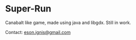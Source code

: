 Super-Run
=========

Canabalt like game, made using java and libgdx. Still in work.

Contact: eson.ignis@gmail.com
